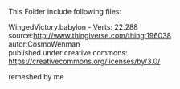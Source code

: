 This Folder include following files:  


WingedVictory.babylon - Verts: 22.288  
source:http://www.thingiverse.com/thing:196038  
autor:CosmoWenman  
published under creative commons:  
https://creativecommons.org/licenses/by/3.0/  

remeshed by me
